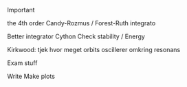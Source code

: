 Important


the 4th order Candy-Rozmus / Forest-Ruth integrato

Better integrator
Cython
Check stability / Energy

Kirkwood: tjek hvor meget orbits oscillerer omkring resonans




Exam stuff

Write
Make plots
